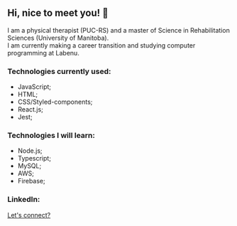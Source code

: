 ## Hi, nice to meet you! 👋

I am a physical therapist (PUC-RS) and a master of Science in Rehabilitation Sciences (University of Manitoba).
<br/>
I am currently making a career transition and studying computer programming at Labenu.

### Technologies currently used:
- JavaScript;
- HTML;
- CSS/Styled-components;
- React.js;
- Jest;

### Technologies I will learn:
- Node.js;
- Typescript;
- MySQL;
- AWS;
- Firebase;

### LinkedIn:
[Let's connect?](https://www.linkedin.com/in/francine-hahn-4a0674149/)

